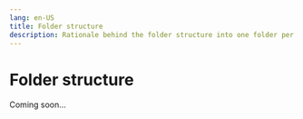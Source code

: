```yaml
---
lang: en-US
title: Folder structure
description: Rationale behind the folder structure into one folder per datatype
---
```


# Folder structure

Coming soon...